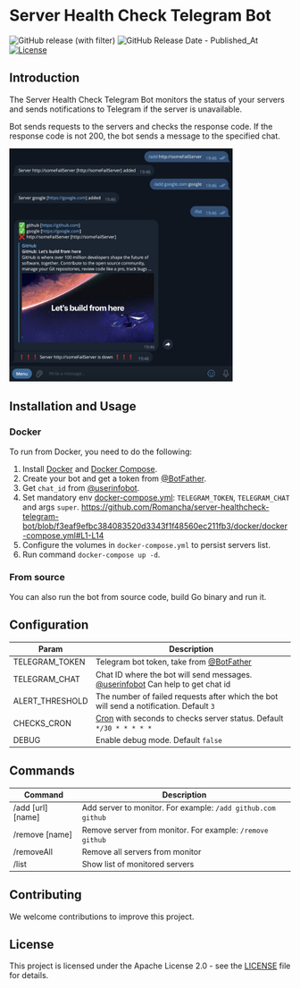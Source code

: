 # Server Health Check Telegram Bot

![GitHub release (with filter)](https://img.shields.io/github/v/release/Romancha/server-healthcheck-telegram-bot)
![GitHub Release Date - Published_At](https://img.shields.io/github/release-date/romancha/server-healthcheck-telegram-bot)
[![License](https://img.shields.io/badge/license-Apache%202.0-blue.svg)](https://github.com/Romancha/server-healthcheck-telegram-bot/blob/master/LICENSE)

## Introduction

The Server Health Check Telegram Bot monitors the status of your servers and sends notifications to Telegram if the
server is unavailable.

Bot sends requests to the servers and checks the response code. If the response code is not 200, the bot
sends a message to the specified chat.

<img src="images/server_check_screen.jpg" width="400px">

## Installation and Usage

### Docker

To run from Docker, you need to do the following:

1. Install [Docker](https://docs.docker.com/get-docker/)
   and [Docker Compose](https://docs.docker.com/compose/install/).
2. Create your bot and get a token from [@BotFather](https://t.me/BotFather).
3. Get `chat_id` from [@userinfobot](https://t.me/userinfobot).
4. Set mandatory
   env [docker-compose.yml](/docker/docker-compose.yml): ``TELEGRAM_TOKEN``, ``TELEGRAM_CHAT`` and args ``super``.
   https://github.com/Romancha/server-healthcheck-telegram-bot/blob/f3eaf9efbc384083520d3343f1f48560ec211fb3/docker/docker-compose.yml#L1-L14
5. Configure the volumes in `docker-compose.yml` to persist servers list.
6. Run command ``docker-compose up -d``.

### From source

You can also run the bot from source code, build Go binary and run it.

## Configuration

| Param           | Description                                                                                                 |
|-----------------|-------------------------------------------------------------------------------------------------------------|
| TELEGRAM_TOKEN  | Telegram bot token, take from [@BotFather](https://t.me/BotFather)                                          |
| TELEGRAM_CHAT   | Chat ID where the bot will send messages. [@userinfobot](https://t.me/userinfobot) Can help to get chat id  |
| ALERT_THRESHOLD | The number of failed requests after which the bot will send a notification. Default ``3``                   |
| CHECKS_CRON     | [Cron](https://en.wikipedia.org/wiki/Cron) with seconds to checks server status. Default ``*/30 * * * * *`` |
| DEBUG           | Enable debug mode. Default ``false``                                                                        |

## Commands

| Command           | Description                                                    |
|-------------------|----------------------------------------------------------------|
| /add [url] [name] | Add server to monitor. For example: ``/add github.com github`` |
| /remove [name]    | Remove server from monitor. For example: ``/remove github``    |
| /removeAll        | Remove all servers from monitor                                |
| /list             | Show list of monitored servers                                 |

## Contributing

We welcome contributions to improve this project.

## License

This project is licensed under the Apache License 2.0 - see the [LICENSE](LICENSE) file for details.